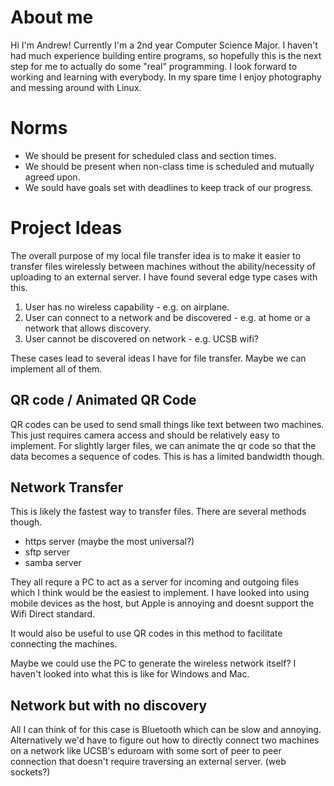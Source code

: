 # About me

Hi I'm Andrew! Currently I'm a 2nd year Computer Science Major. I haven't had much experience building entire programs, so hopefully this is the next step for me to actually do some "real" programming. I look forward to working and learning with everybody. In my spare time I enjoy photography and messing around with Linux.

# Norms

- We should be present for scheduled class and section times.
- We should be present when non-class time is scheduled and mutually agreed upon.
- We sould have goals set with deadlines to keep track of our progress.

# Project Ideas

The overall purpose of my local file transfer idea is to make it easier to transfer files wirelessly between machines without the ability/necessity of uploading to an external server. I have found several edge type cases with this.

1. User has no wireless capability - e.g. on airplane.
2. User can connect to a network and be discovered - e.g. at home or a network that allows discovery.
3. User cannot be discovered on network - e.g. UCSB wifi?

These cases lead to several ideas I have for file transfer. Maybe we can implement all of them.

## QR code / Animated QR Code

QR codes can be used to send small things like text between two machines. This just requires camera access and should be relatively easy to implement. For slightly larger files, we can animate the qr code so that the data becomes a sequence of codes. This is has a limited bandwidth though.

## Network Transfer

This is likely the fastest way to transfer files. There are several methods though. 

- https server (maybe the most universal?)
- sftp server
- samba server

They all requre a PC to act as a server for incoming and outgoing files which I think would be the easiest to implement. I have looked into using mobile devices as the host, but Apple is annoying and doesnt support the Wifi Direct standard.

It would also be useful to use QR codes in this method to facilitate connecting the machines.

Maybe we could use the PC to generate the wireless network itself? I haven't looked into what this is like for Windows and Mac.

## Network but with no discovery

All I can think of for this case is Bluetooth which can be slow and annoying. Alternatively we'd have to figure out how to directly connect two machines on a network like UCSB's eduroam with some sort of peer to peer connection that doesn't require traversing an external server. (web sockets?)

